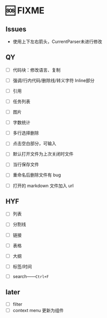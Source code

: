 # 🆘 FIXME
## Issues
* 使用上下左右箭头，CurrentParser未进行修改
## QY

- [ ] 代码块：修改语言、复制
- [ ] 强调/行内代码/删除线/转义字符 Inline部分
- [ ] 引用
- [ ] 任务列表
- [ ] 图片

- [ ] 字数统计
- [ ] 多行选择删除
- [ ] 点击空白部分，可输入
- [ ] 默认打开文件为上次关闭时文件
- [ ] 当行保存文件
- [ ] 重命名后删除文件有 bug
- [ ] 打开的 markdown 文件加入 url

## HYF

- [ ] 列表
- [ ] 分割线
- [ ] 链接
- [ ] 表格
- [ ] 大纲

- [ ] 标签/时间
- [ ] search——`Ctrl+F`

## later

- [ ] filter
- [ ] context menu 更新为组件
